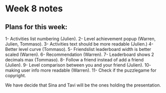 # Week 8 notes

## Plans for this week:

1- Activities list numbering (Julien).
2- Level achievement popup (Warren, Julien, Tommaso).
3- Activities text should be more readable (Julien.)
4- Better level curve (Tommaso).
5- Friendslist leaderboard width is better scaled (Warren).
6- Recommendation (Warren).
7- Leaderboard shows 2 decimals max (Tommaso).
8- Follow a friend instead of add a friend (Julien).
9- Level comparison between you and your friend (Julien).
10- making user info more readable (Warren).
11- Check if the puzzlegame for copyright.

We have  decide that Sina and Tavi will be the ones holding the presentation.



